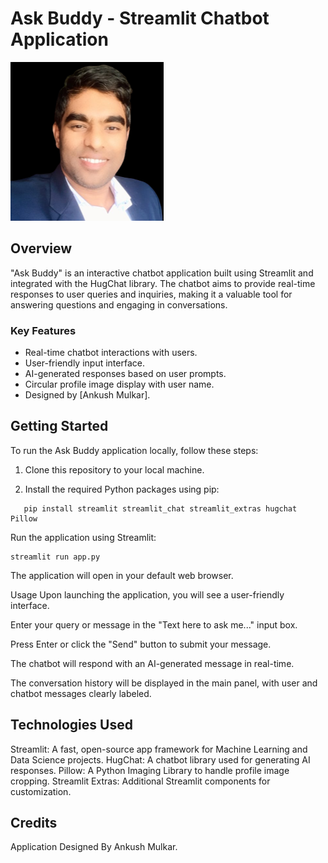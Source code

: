 # Ask Buddy - Streamlit Chatbot Application

![Ask Buddy](ANKUSH.jpg)

## Overview

"Ask Buddy" is an interactive chatbot application built using Streamlit and integrated with the HugChat library. The chatbot aims to provide real-time responses to user queries and inquiries, making it a valuable tool for answering questions and engaging in conversations.

### Key Features

- Real-time chatbot interactions with users.
- User-friendly input interface.
- AI-generated responses based on user prompts.
- Circular profile image display with user name.
- Designed by [Ankush Mulkar].

## Getting Started

To run the Ask Buddy application locally, follow these steps:

1. Clone this repository to your local machine.

2. Install the required Python packages using pip:

```
   pip install streamlit streamlit_chat streamlit_extras hugchat Pillow
```
Run the application using Streamlit:
```
streamlit run app.py
```
The application will open in your default web browser.

Usage
Upon launching the application, you will see a user-friendly interface.

Enter your query or message in the "Text here to ask me..." input box.

Press Enter or click the "Send" button to submit your message.

The chatbot will respond with an AI-generated message in real-time.

The conversation history will be displayed in the main panel, with user and chatbot messages clearly labeled.

## Technologies Used
Streamlit: A fast, open-source app framework for Machine Learning and Data Science projects.
HugChat: A chatbot library used for generating AI responses.
Pillow: A Python Imaging Library to handle profile image cropping.
Streamlit Extras: Additional Streamlit components for customization.
## Credits
Application Designed By Ankush Mulkar.

